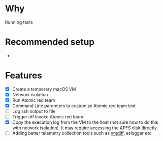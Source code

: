 # Why 
Running tests

# Recommended setup
-

# Features
- [x] Create a temporary macOS VM
- [x] Network isolation
- [x] Run Atomic red team
- [x] Command Line paramters to customize Atomic red team test
- [ ] Log ssh output to file
- [ ] Trigger off Invoke Atomic red team
- [x] Copy the execution log from the VM to the host (not sure how to do this with network isolation). It may require accessing the APFS disk directly.
- [ ] Adding better telemetry collection tools such as [vmdiff](https://community.atlassian.com/t5/Trust-Security-articles/Introducing-vmdiff-a-tool-to-find-everything-that-changes-on/ba-p/2321969), eslogger etc. 
